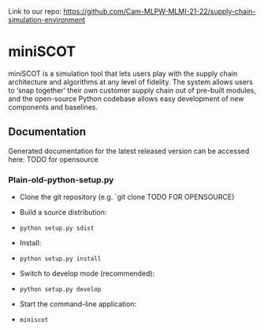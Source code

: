 Link to our repo: https://github.com/Cam-MLPW-MLMI-21-22/supply-chain-simulation-environment

# miniSCOT

miniSCOT is a simulation tool that lets users play with the supply chain
architecture and algorithms at any level of fidelity. The system allows users to
‘snap together’ their own customer supply chain out of pre-built modules, and
the open-source Python codebase allows easy development of new components and
baselines.

## Documentation

Generated documentation for the latest released version can be accessed here:
TODO for opensource

### Plain-old-python-setup.py

* Clone the git repository (e.g. `git clone TODO FOR OPENSOURCE)

* Build a source distribution:
- `python setup.py sdist`

* Install:
- `python setup.py install`

* Switch to develop mode (recommended):
- `python setup.py develop`

* Start the command-line application:
- `miniscot`